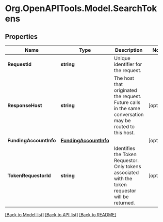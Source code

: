 # Org.OpenAPITools.Model.SearchTokens

## Properties

Name | Type | Description | Notes
------------ | ------------- | ------------- | -------------
**RequestId** | **string** | Unique identifier for the request.  | 
**ResponseHost** | **string** | The host that originated the request. Future calls in the same conversation may be routed to this host.  | [optional] 
**FundingAccountInfo** | [**FundingAccountInfo**](FundingAccountInfo.md) |  | [optional] 
**TokenRequestorId** | **string** | Identifies the Token Requestor. Only tokens associated with the token requestor will be returned.  | [optional] 

[[Back to Model list]](../README.md#documentation-for-models) [[Back to API list]](../README.md#documentation-for-api-endpoints) [[Back to README]](../README.md)

